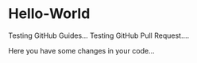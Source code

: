 # Hello-World
Testing GitHub Guides...
Testing GitHub Pull Request....

Here you have some changes in your code...
